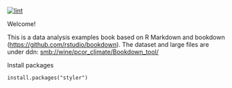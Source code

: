 [![lint](https://github.com/NIEHS/PCOR_bookdown_tools/actions/workflows/lint.yml/badge.svg)](https://github.com/NIEHS/PCOR_bookdown_tools/actions/workflows/lint.yml)

Welcome!

This is a data analysis examples book based on R Markdown and bookdown (<https://github.com/rstudio/bookdown>). The dataset and large files are under ddn: <smb://wine/pcor_climate/Bookdown_tool/>

Install packages

```{r}
install.packages("styler")

```
